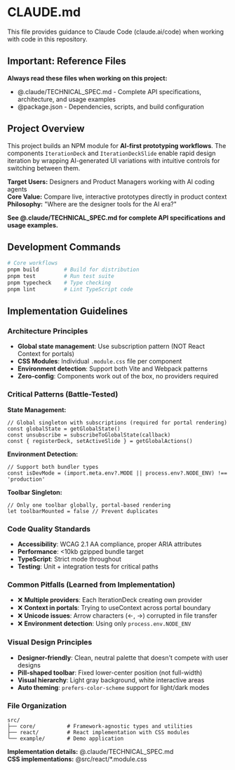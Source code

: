 # CLAUDE.md

This file provides guidance to Claude Code (claude.ai/code) when working with code in this repository.

## Important: Reference Files

**Always read these files when working on this project:**
- @.claude/TECHNICAL_SPEC.md - Complete API specifications, architecture, and usage examples
- @package.json - Dependencies, scripts, and build configuration

## Project Overview

This project builds an NPM module for **AI-first prototyping workflows**. The components `IterationDeck` and `IterationDeckSlide` enable rapid design iteration by wrapping AI-generated UI variations with intuitive controls for switching between them.

**Target Users:** Designers and Product Managers working with AI coding agents  
**Core Value:** Compare live, interactive prototypes directly in product context  
**Philosophy:** "Where are the designer tools for the AI era?"

**See @.claude/TECHNICAL_SPEC.md for complete API specifications and usage examples.**

## Development Commands

```bash
# Core workflows
pnpm build        # Build for distribution  
pnpm test         # Run test suite
pnpm typecheck    # Type checking
pnpm lint         # Lint TypeScript code
```

## Implementation Guidelines

### Architecture Principles
- **Global state management**: Use subscription pattern (NOT React Context for portals)
- **CSS Modules**: Individual `.module.css` file per component
- **Environment detection**: Support both Vite and Webpack patterns
- **Zero-config**: Components work out of the box, no providers required

### Critical Patterns (Battle-Tested)

**State Management:**
```tsx
// Global singleton with subscriptions (required for portal rendering)
const globalState = getGlobalState()
const unsubscribe = subscribeToGlobalState(callback)
const { registerDeck, setActiveSlide } = getGlobalActions()
```

**Environment Detection:**
```tsx
// Support both bundler types
const isDevMode = (import.meta.env?.MODE || process.env?.NODE_ENV) !== 'production'
```

**Toolbar Singleton:**
```tsx
// Only one toolbar globally, portal-based rendering
let toolbarMounted = false // Prevent duplicates
```

### Code Quality Standards
- **Accessibility**: WCAG 2.1 AA compliance, proper ARIA attributes
- **Performance**: <10kb gzipped bundle target
- **TypeScript**: Strict mode throughout
- **Testing**: Unit + integration tests for critical paths

### Common Pitfalls (Learned from Implementation)
- ❌ **Multiple providers**: Each IterationDeck creating own provider  
- ❌ **Context in portals**: Trying to useContext across portal boundary
- ❌ **Unicode issues**: Arrow characters (←, →) corrupted in file transfer
- ❌ **Environment detection**: Using only `process.env.NODE_ENV`

### Visual Design Principles
- **Designer-friendly**: Clean, neutral palette that doesn't compete with user designs
- **Pill-shaped toolbar**: Fixed lower-center position (not full-width)
- **Visual hierarchy**: Light gray background, white interactive areas
- **Auto theming**: `prefers-color-scheme` support for light/dark modes

### File Organization
```
src/
├── core/          # Framework-agnostic types and utilities
├── react/         # React implementation with CSS modules
└── example/       # Demo application
```

**Implementation details:** @.claude/TECHNICAL_SPEC.md  
**CSS implementations:** @src/react/*.module.css